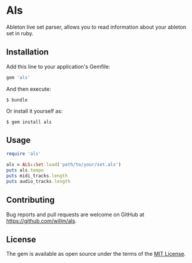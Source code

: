 # Als

Ableton live set parser, allows you to read information about your ableton set in ruby.

## Installation

Add this line to your application's Gemfile:

```ruby
gem 'als'
```

And then execute:

    $ bundle

Or install it yourself as:

    $ gem install als

## Usage

```ruby
require 'als'

als = ALS::Set.load('path/to/your/set.als')
puts als.tempo
puts midi_tracks.length
puts audio_tracks.length
```

## Contributing

Bug reports and pull requests are welcome on GitHub at https://github.com/willm/als.

## License

The gem is available as open source under the terms of the [MIT License](https://opensource.org/licenses/MIT).
